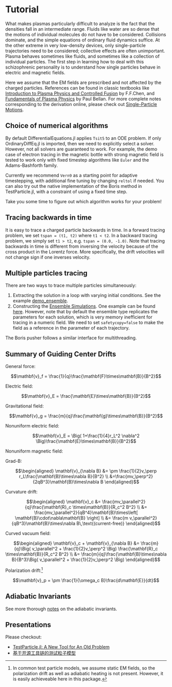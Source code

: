 # Tutorial

What makes plasmas particularly difficult to analyze is the fact that the densities fall in an intermediate range. Fluids like water are so dense that the motions of individual molecules do not have to be considered. Collisions dominate, and the simple equations of ordinary fluid dynamics suffice. At the other extreme in very low-density devices, only single-particle trajectories need to be considered; collective effects are often unimportant. Plasma behaves sometimes like fluids, and sometimes like a collection of individual particles. The first step in learning how to deal with this schizophrenic personality is to understand how single particles behave in electric and magnetic fields.

Here we assume that the EM fields are prescribed and not affected by the charged particles. References can be found in classic textbooks like [Introduction to Plasma Physics and Controlled Fusion](https://link.springer.com/book/10.1007/978-3-319-22309-4) by F.F.Chen, and [Fundamentals of Plasma Physics](https://doi.org/10.1017/CBO9780511807183) by Paul Bellan. For more complete notes corresponding to the derivation online, please check out [Single-Particle Motions](https://henry2004y.github.io/KeyNotes/contents/single.html).

## Choice of numerical algorithms

By default DifferentialEquations.jl applies `Tsit5` to an ODE problem. If only OrdinaryDiffEq.jl is imported, then we need to explicitly select a solver.
However, not all solvers are guaranteed to work. For example, the demo case of electron tracing in the magnetic bottle with strong magnetic field is tested to work only with fixed timestep algorithms like `Euler` and the Adams-Bashforth family.

Currently we recommend `Vern9` as a starting point for adaptive timestepping, with additional fine tuning by changing `reltol` if needed. You can also try out the native implementation of the Boris method in TestParticle.jl, with a constraint of using a fixed time step.

Take you some time to figure out which algorithm works for your problem!

## Tracing backwards in time

It is easy to trace a charged particle backwards in time. In a forward tracing problem, we set `tspan = (t1, t2)` where `t1 < t2`. In a backward tracing problem, we simply set `t1 > t2`, e.g. `tspan = (0.0, -1.0)`. Note that tracing backwards in time is different from inversing the velocity because of the cross product in the Lorentz force. More specifically, the drift velocities will not change sign if one inverses velocity.

## Multiple particles tracing

There are two ways to trace multiple particles simultaneously:

1. Extracting the solution in a loop with varying initial conditions. See the example [demo_ensemble](@ref).
2. Constructing the [Ensemble Simulations](https://diffeq.sciml.ai/stable/features/ensemble/). One example can be found [here](https://github.com/henry2004y/TestParticle.jl/tree/master/examples/demo_ensemble.jl). However, note that by default the ensemble type replicates the parameters for each solution, which is very memory inefficient for tracing in a numeric field. We need to set `safetycopy=false` to make the field as a reference in the parameter of each trajectory.

The Boris pusher follows a similar interface for multithreading.

## Summary of Guiding Center Drifts

General force:

```math
\mathbf{v}_f = \frac{1}{q}\frac{\mathbf{F}\times\mathbf{B}}{B^2}
```

Electric field:

```math
\mathbf{v}_E = \frac{\mathbf{E}\times\mathbf{B}}{B^2}
```

Gravitational field:

```math
\mathbf{v}_g = \frac{m}{q}\frac{\mathbf{g}\times\mathbf{B}}{B^2}
```

Nonuniform electric field:

```math
\mathbf{v}_E = \Big( 1+\frac{1}{4}r_L^2 \nabla^2 \Big)\frac{\mathbf{E}\times\mathbf{B}}{B^2}
```

Nonuniform magnetic field:

Grad-B:

```math
\begin{aligned}
\mathbf{v}_{\nabla B} &= \pm \frac{1}{2}v_\perp r_L\frac{\mathbf{B}\times\nabla B}{B^2} \\
&=\frac{mv_\perp^2}{2qB^3}\mathbf{B}\times\nabla B
\end{aligned}
```

Curvature drift:

```math
\begin{aligned}
\mathbf{v}_c &= \frac{mv_\parallel^2}{q}\frac{\mathbf{R}_c \times\mathbf{B}}{R_c^2 B^2} \\
&= \frac{mv_\parallel^2}{qB^4}\mathbf{B}\times\left[ \mathbf{B}\cdot\nabla\mathbf{B} \right] \\
&= \frac{m v_\parallel^2}{qB^3}\mathbf{B}\times\nabla B\,\text{(current-free)}
\end{aligned}
```

Curved vacuum field:

```math
\begin{aligned}
\mathbf{v}_c + \mathbf{v}_{\nabla B} &= \frac{m}{q}\Big( v_\parallel^2 + \frac{1}{2}v_\perp^2 \Big) \frac{\mathbf{R}_c \times\mathbf{B}}{R_c^2 B^2} \\
&= \frac{m}{q}\frac{\mathbf{B}\times\nabla B}{B^3}\Big( v_\parallel^2 + \frac{1}{2}v_\perp^2 \Big)
\end{aligned}
```

Polarization drift:[^2]

```math
\mathbf{v}_p = \pm \frac{1}{\omega_c B}\frac{d\mathbf{E}}{dt}
```

[^2]: In common test particle models, we assume static EM fields, so the polarization drift as well as adiabatic heating is not present. However, it is easily achieveable here in this package.

## Adiabatic Invariants

See more thorough [notes](https://henry2004y.github.io/KeyNotes/contents/single.html#sec-adiabatic-invariant) on the adiabatic invariants.

## Presentations

Please checkout:

* [TestParticle.jl: A New Tool for An Old Problem](https://henry2004y.github.io/pluto_playground/testparticle_202401.html)
* [基于开源工具链的测试粒子模型](https://henry2004y.github.io/pluto_playground/testparticle_202212.html)